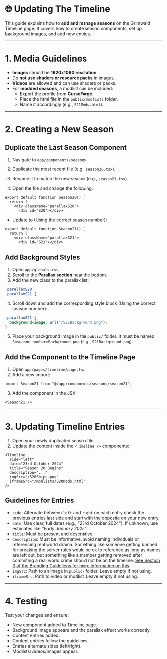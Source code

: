 # 🌐 **Updating The Timeline**

This guide explains how to **add and manage seasons** on the Grimwald Timeline page. It covers how to create season components, set up background images, and add new entries.

---

# **1. Media Guidelines**

- **Images** should be **1920x1080 resolution**.
- Do **not use shaders or resource packs** in images.
- **Videos** are allowed and can use shaders or packs.
- For **modded seasons**, a modlist can be included:
  - Export the profile from **CurseForge**.
  - Place the html file in the `public/modlists` folder.
  - Name it accordingly (e.g., `S21Mods.html`).

---

# **2. Creating a New Season**

## **Duplicate the Last Season Component**

1. Navigate to `app/components/seasons`
2. Duplicate the most recent file (e.g., `season20.tsx`).
3. Rename it to match the new season (e.g., `season21.tsx`).

4. Open the file and change the following:
```tsx
export default function Season20() {
  return (
    <div className="parallaxS20">
      <div id="S20"></div>
```
- Update to (Using the correct season number):
```tsx
export default function Season21() {
  return (
    <div className="parallaxS21">
      <div id="S21"></div>
```

## **Add Background Styles**

1. Open `app/globals.css`
2. Scroll to the **Parallax section** near the bottom.
3. Add the new class to the parallax list:
```css
.parallaxS20,
.parallaxS21 {
```
4. Scroll down and add the corresponding style block (Using the correct season number):
```css
.parallaxS21 {
  background-image: url("/S21Background.png");
}
```
5. Place your background image in the `public/` folder. It must be named `S<season number>Background.png` (e.g., `S21Background.png`).

## **Add the Component to the Timeline Page**

1. Open `app/pages/timeline/page.tsx`
2. Add a new import:
```tsx
import Season21 from "@/app/components/seasons/season21";
```
3. Add the component in the JSX:
```tsx
<Season21 />
```

---

# **3. Updating Timeline Entries**

1. Open your newly duplicated season file.
2. Update the content inside the `<Timeline />` components:
```tsx
<Timeline
  side="left"
  date="23rd October 2024"
  title="Season 20 Begins"
  description="..."
  imgSrc="/S20Ships.png"
  iframeSrc="/modlists/S20Mods.html"
/>
```

## **Guidelines for Entries**

- `side`: Alternate between `left` and `right` on each entry check the previous entries last side and start with the opposite on your new entry.
- `date`: Use clear, full dates (e.g., "23rd October 2024"). If unknown, use estimates like *"Early January 2025"*.
- `title`: Must be present and descriptive.
- `description`: Must be informative, avoid naming individuals or referencing real world drama. Something like someone getting banned for breaking the server rules would be ok to reference as long as names are left out, but something like a member getting removed after commiting a real world crime should not be on the timeline. [See Section 3 of the Branding Guideliens for more information on this](branding.md).
- `imgSrc`: Path to an image in `public/` folder. Leave empty if not using.
- `iframeSrc`: Path to video or modlist. Leave empty if not using.

---

# **4. Testing**
Test your changes and ensure:
- New component added to Timeline page.
- Background image appears and the parallax effect works correctly.
- Content entries added.
- Content entries follow the guidelines.
- Entries alternate sides (left/right).
- Modlists/videos/images appear.

